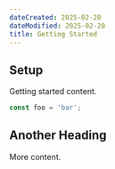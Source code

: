 ```yaml
---
dateCreated: 2025-02-20
dateModified: 2025-02-20
title: Getting Started
---
```


## Setup

Getting started content.

```js
const foo = 'bar';
```

## Another Heading

More content.
